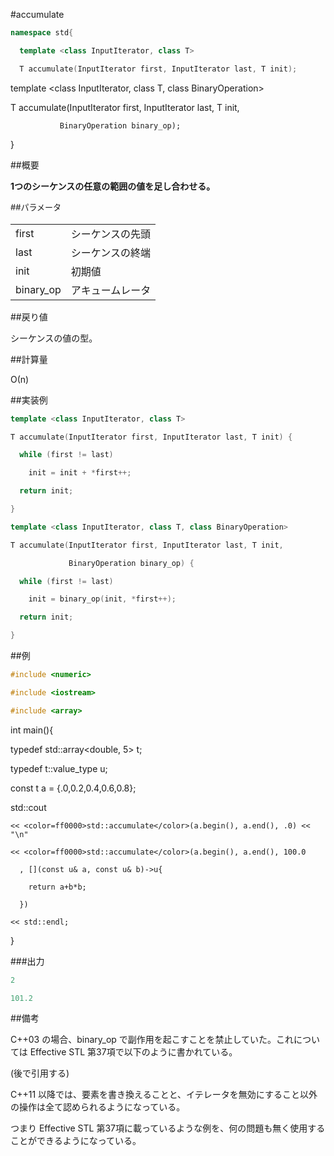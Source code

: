 #accumulate
```cpp
namespace std{

  template <class InputIterator, class T>

  T accumulate(InputIterator first, InputIterator last, T init);
```

  template <class InputIterator, class T, class BinaryOperation>

  T accumulate(InputIterator first, InputIterator last, T init,

               BinaryOperation binary_op);

}





##概要

<b>1つのシーケンスの任意の範囲の値を足し合わせる。</b>

<span style='font-size:13px;line-height:21px'>

##パラメータ


| | |
|-----------|--------------------------|
| first | シーケンスの先頭 |
| last | シーケンスの終端 |
| init | 初期値 |
| binary_op | アキュームレータ |


</span>

##戻り値

シーケンスの値の型。


##計算量

Ο(n)


##実装例


```cpp
template <class InputIterator, class T>

T accumulate(InputIterator first, InputIterator last, T init) {

  while (first != last)

    init = init + *first++;

  return init;

}


```


```cpp
template <class InputIterator, class T, class BinaryOperation>

T accumulate(InputIterator first, InputIterator last, T init,

             BinaryOperation binary_op) {

  while (first != last)

    init = binary_op(init, *first++);

  return init;

}
```

##例

```cpp
#include <numeric>

#include <iostream>

#include <array>
```

int main(){

  typedef std::array<double, 5> t;

  typedef t::value_type u;

  const t a = {.0,0.2,0.4,0.6,0.8};

  std::cout 

    << <color=ff0000>std::accumulate</color>(a.begin(), a.end(), .0) << "\n"

    << <color=ff0000>std::accumulate</color>(a.begin(), a.end(), 100.0

      , [](const u& a, const u& b)->u{

        return a+b*b;

      })

    << std::endl;

}




###出力

```cpp
2

101.2
```

##備考

C++03 の場合、binary_op で副作用を起こすことを禁止していた。これについては Effective STL 第37項で以下のように書かれている。

(後で引用する)

C++11 以降では、要素を書き換えることと、イテレータを無効にすること以外の操作は全て認められるようになっている。

つまり Effective STL 第37項に載っているような例を、何の問題も無く使用することができるようになっている。
